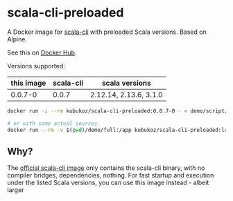 # scala-cli-preloaded

A Docker image for [scala-cli](https://scala-cli.virtuslab.com) with preloaded Scala versions. Based on Alpine.

See this on [Docker Hub](https://hub.docker.com/r/kubukoz/scala-cli-preloaded).

Versions supported:

| this image | scala-cli | scala versions         |
| ---------- | --------- | ---------------------- |
| 0.0.7-0    | 0.0.7     | 2.12.14, 2.13.6, 3.1.0 |


```bash
docker run -i --rm kubukoz/scala-cli-preloaded:0.0.7-0 - < demo/script/hello.sc

# or with some actual sources
docker run --rm -v $(pwd)/demo/full:/app kubukoz/scala-cli-preloaded:latest /app
```

## Why?

The [official scala-cli image]([hub.docker.com/repository/virtuslab/scala-cli](https://hub.docker.com/r/virtuslab/scala-cli/)) only contains the scala-cli binary, with no compiler bridges, dependencies, nothing.
For fast startup and execution under the listed Scala versions, you can use this image instead - albeit larger
